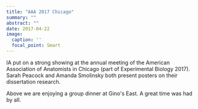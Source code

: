 ```yaml
---
title: "AAA 2017 Chicago"
summary: ""
abstract: ""
date: 2017-04-22
image: 
  caption: ''
  focal_point: Smart
---
```


IA put on a strong showing at the annual meeting of the American Association of Anatomists in Chicago (part of Experimental Biology 2017). Sarah Peacock and Amanda Smolinsky both present posters on their dissertation research. 

Above we are enjoying a group dinner at Gino's East. A great time was had by all.
